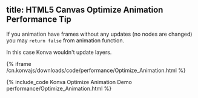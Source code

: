 title: HTML5 Canvas Optimize Animation Performance Tip
---

If you animation have frames without any updates (no nodes are changed) you may `return false` from animation function.

In this case Konva wouldn't update layers.

{% iframe /cn.konvajs/downloads/code/performance/Optimize_Animation.html %}

{% include_code Konva Optimize Animation Demo performance/Optimize_Animation.html %}
